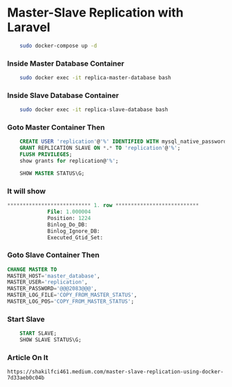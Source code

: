 # Master-Slave Replication with Laravel

```bash
    sudo docker-compose up -d 
```

### Inside Master Database Container

```bash
    sudo docker exec -it replica-master-database bash
```

### Inside Slave Database Container

```bash
    sudo docker exec -it replica-slave-database bash
```

### Goto Master Container  Then
```sql
    CREATE USER 'replication'@'%' IDENTIFIED WITH mysql_native_password BY '@@@2083@@@';
    GRANT REPLICATION SLAVE ON *.* TO 'replication'@'%';
    FLUSH PRIVILEGES;
    show grants for replication@'%';
```

```sql
    SHOW MASTER STATUS\G;
```
### It will show
````sql
*************************** 1. row ***************************
             File: 1.000004
             Position: 1224
             Binlog_Do_DB: 
             Binlog_Ignore_DB: 
             Executed_Gtid_Set:
````
### Goto Slave Container  Then
```sql
CHANGE MASTER TO
MASTER_HOST='master_database',
MASTER_USER='replication',
MASTER_PASSWORD='@@@2083@@@',
MASTER_LOG_FILE='COPY_FROM_MASTER_STATUS',
MASTER_LOG_POS='COPY_FROM_MASTER_STATUS';
```

### Start Slave
```sql
    START SLAVE;
    SHOW SLAVE STATUS\G;
```
### Article On It
```
https://shakilfci461.medium.com/master-slave-replication-using-docker-7d33aeb0c04b
```

